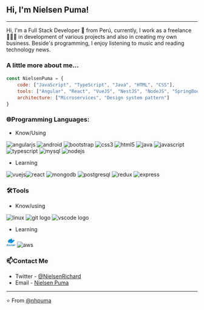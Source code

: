 <h2> Hi, I'm Nielsen Puma! </h2>
<hr />

Hi, I'm a Full Stack Developer 🚀 from Perú, currently, I work as a freelance 👨🏽‍💻 in development of various projects and also in creating my own business. Beside's programming, I enjoy listening to music and reading technology news.

### A little more about me...

```Javascript
const NielsenPuma = {
    code: ["JavaScript", "TypeScript", "Java", "HTML", "CSS"],
    tools: ["Angular", "React", "VueJS", "NestJS", "NodeJS", "SpringBoot", "Bootstrap"],
    architecture: ["Microservices", "Design system pattern"]
}
```

### 🌐Programming Languages:
- Know/Using
<p><img
    src="https://devicons.github.io/devicon/devicon.git/icons/angularjs/angularjs-original.svg"
    alt="angularjs"
    width="24"
    height="24"
  />
  <img
    src="https://devicons.github.io/devicon/devicon.git/icons/android/android-original-wordmark.svg"
    alt="android"
    width="24"
    height="24"
  />
   <img
    src="https://devicons.github.io/devicon/devicon.git/icons/bootstrap/bootstrap-plain.svg"
    alt="bootstrap"
    width="24"
    height="24"
  />
  <img
    src="https://devicons.github.io/devicon/devicon.git/icons/css3/css3-original-wordmark.svg"
    alt="css3"
    width="24"
    height="24"
  />
  <img
    src="https://devicons.github.io/devicon/devicon.git/icons/html5/html5-original-wordmark.svg"
    alt="html5"
    width="24"
    height="24"
  />
  <img
    src="https://devicons.github.io/devicon/devicon.git/icons/java/java-original-wordmark.svg"
    alt="java"
    width="24"
    height="24"
  />
  <img
    src="https://devicons.github.io/devicon/devicon.git/icons/javascript/javascript-original.svg"
    alt="javascript"
    width="24"
    height="24"
  />
  <img
    src="https://devicons.github.io/devicon/devicon.git/icons/typescript/typescript-original.svg"
    alt="typescript"
    width="24"
    height="24"
  />
  <img
    src="https://devicons.github.io/devicon/devicon.git/icons/mysql/mysql-original-wordmark.svg"
    alt="mysql"
    width="24"
    height="24"
  />
  <img
    src="https://devicons.github.io/devicon/devicon.git/icons/nodejs/nodejs-original-wordmark.svg"
    alt="nodejs"
    width="24"
    height="24"
  />
  </p>

- Learning
<p><img src="https://konpa.github.io/devicon/devicon.git/icons/vuejs/vuejs-original-wordmark.svg" alt="vuejs" width="24" height="24"/><img src="https://konpa.github.io/devicon/devicon.git/icons/react/react-original-wordmark.svg" alt="react" width="24" height="24"/>
<img
    src="https://devicons.github.io/devicon/devicon.git/icons/mongodb/mongodb-original-wordmark.svg"
    alt="mongodb"
    width="24"
    height="24"
  />
  <img
    src="https://devicons.github.io/devicon/devicon.git/icons/postgresql/postgresql-original-wordmark.svg"
    alt="postgresql"
    width="24"
    height="24"
  />
  <img
    src="https://devicons.github.io/devicon/devicon.git/icons/redux/redux-original.svg"
    alt="redux"
    width="24"
    height="24"
  />
  <img
    src="https://devicons.github.io/devicon/devicon.git/icons/express/express-original-wordmark.svg"
    alt="express"
    width="24"
    height="24"
  />
  </p>


### 🛠️Tools
- Know/using
<p>
<img
    src="https://devicons.github.io/devicon/devicon.git/icons/linux/linux-original.svg"
    alt="linux"
    width="24"
    height="24"
  />
  <img src="https://raw.githubusercontent.com/Delta456/Delta456/master/img/git.png" alt="git logo" width="24">
  <img src="https://raw.githubusercontent.com/Delta456/Delta456/master/img/vscode.png" alt="vscode logo" width="24" />
</p>

- Learning
<p>
<img src="https://raw.githubusercontent.com/github/explore/80688e429a7d4ef2fca1e82350fe8e3517d3494d/topics/docker/docker.png" alt="docker logo" width="24" />
<img src="https://devicons.github.io/devicon/devicon.git/icons/amazonwebservices/amazonwebservices-original-wordmark.svg" alt="aws" width="24" height="24"/>
</p>


### 📫Contact Me
- Twitter - [@NielsenRichard](https://twitter.com/NielsenRichard)
- Email - [Nielsen Puma](mailto:mustafadalgaa@gmail.com)
---

⭐️ From [@nhpuma](https://github.com/nhpuma)
